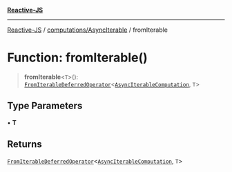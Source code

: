 [**Reactive-JS**](../../../README.md)

***

[Reactive-JS](../../../README.md) / [computations/AsyncIterable](../README.md) / fromIterable

# Function: fromIterable()

> **fromIterable**\<`T`\>(): [`FromIterableDeferredOperator`](../../type-aliases/FromIterableDeferredOperator.md)\<[`AsyncIterableComputation`](../interfaces/AsyncIterableComputation.md), `T`\>

## Type Parameters

• **T**

## Returns

[`FromIterableDeferredOperator`](../../type-aliases/FromIterableDeferredOperator.md)\<[`AsyncIterableComputation`](../interfaces/AsyncIterableComputation.md), `T`\>

